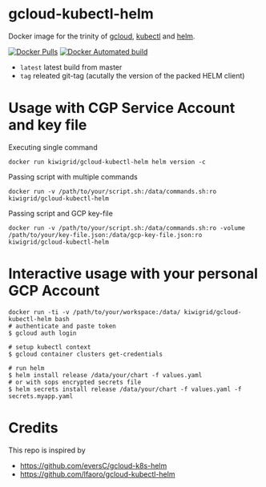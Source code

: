 # gcloud-kubectl-helm
Docker image for the trinity of [gcloud](https://cloud.google.com/sdk/docs/), [kubectl](https://kubernetes.io/docs/reference/kubectl/kubectl/) and [helm](https://www.helm.sh).

[![Docker Pulls](https://img.shields.io/docker/pulls/kiwigrid/gcloud-kubectl-helm.svg?style=plastic)](https://hub.docker.com/r/kiwigrid/gcloud-kubectl-helm/)
[![Docker Automated build](https://img.shields.io/docker/automated/kiwigrid/gcloud-kubectl-helm.svg?style=plastic)](https://hub.docker.com/r/kiwigrid/gcloud-kubectl-helm/builds/)

- `latest` latest build from master
- `tag` releated git-tag (acutally the version of the packed HELM client)

# Usage with CGP Service Account and key file 

Executing single command
```
docker run kiwigrid/gcloud-kubectl-helm helm version -c
```

Passing script with multiple commands
```
docker run -v /path/to/your/script.sh:/data/commands.sh:ro kiwigrid/gcloud-kubectl-helm
```

Passing script and GCP key-file
```
docker run -v /path/to/your/script.sh:/data/commands.sh:ro -volume /path/to/your/key-file.json:/data/gcp-key-file.json:ro kiwigrid/gcloud-kubectl-helm
```

# Interactive usage with your personal GCP Account 

```
docker run -ti -v /path/to/your/workspace:/data/ kiwigrid/gcloud-kubectl-helm bash
# authenticate and paste token
$ gcloud auth login

# setup kubectl context
$ gcloud container clusters get-credentials

# run helm
$ helm install release /data/your/chart -f values.yaml
# or with sops encrypted secrets file 
$ helm secrets install release /data/your/chart -f values.yaml -f secrets.myapp.yaml 
```

# Credits
This repo is inspired by
* https://github.com/eversC/gcloud-k8s-helm
* https://github.com/lfaoro/gcloud-kubectl-helm